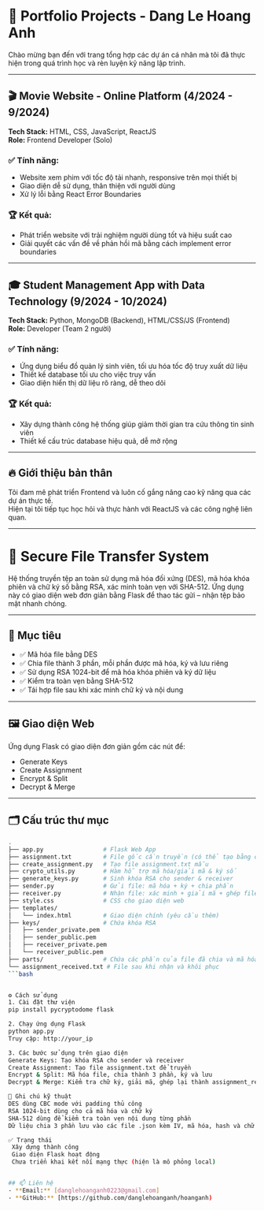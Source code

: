 # 📂 Portfolio Projects - Dang Le Hoang Anh

Chào mừng bạn đến với trang tổng hợp các dự án cá nhân mà tôi đã thực hiện trong quá trình học và rèn luyện kỹ năng lập trình.

---

## 🎬 Movie Website - Online Platform (4/2024 - 9/2024)

**Tech Stack:** HTML, CSS, JavaScript, ReactJS  
**Role:** Frontend Developer (Solo)

### ✅ Tính năng:
- Website xem phim với tốc độ tải nhanh, responsive trên mọi thiết bị
- Giao diện dễ sử dụng, thân thiện với người dùng
- Xử lý lỗi bằng React Error Boundaries

### 🏆 Kết quả:
- Phát triển website với trải nghiệm người dùng tốt và hiệu suất cao
- Giải quyết các vấn đề về phản hồi mã bằng cách implement error boundaries

---

## 🎓 Student Management App with Data Technology (9/2024 - 10/2024)

**Tech Stack:** Python, MongoDB (Backend), HTML/CSS/JS (Frontend)  
**Role:** Developer (Team 2 người)

### ✅ Tính năng:
- Ứng dụng biểu đồ quản lý sinh viên, tối ưu hóa tốc độ truy xuất dữ liệu
- Thiết kế database tối ưu cho việc truy vấn
- Giao diện hiển thị dữ liệu rõ ràng, dễ theo dõi

### 🏆 Kết quả:
- Xây dựng thành công hệ thống giúp giảm thời gian tra cứu thông tin sinh viên
- Thiết kế cấu trúc database hiệu quả, dễ mở rộng

---

## 🔥 Giới thiệu bản thân

Tôi đam mê phát triển Frontend và luôn cố gắng nâng cao kỹ năng qua các dự án thực tế.  
Hiện tại tôi tiếp tục học hỏi và thực hành với ReactJS và các công nghệ liên quan.

---
# 🔐 Secure File Transfer System

Hệ thống truyền tệp an toàn sử dụng mã hóa đối xứng (DES), mã hóa khóa phiên và chữ ký số bằng RSA, xác minh toàn vẹn với SHA-512. Ứng dụng này có giao diện web đơn giản bằng Flask để thao tác gửi – nhận tệp bảo mật nhanh chóng.

---

## 📌 Mục tiêu

- ✅ Mã hóa file bằng DES
- ✅ Chia file thành 3 phần, mỗi phần được mã hóa, ký và lưu riêng
- ✅ Sử dụng RSA 1024-bit để mã hóa khóa phiên và ký dữ liệu
- ✅ Kiểm tra toàn vẹn bằng SHA-512
- ✅ Tái hợp file sau khi xác minh chữ ký và nội dung

---

## 🖼 Giao diện Web

Ứng dụng Flask có giao diện đơn giản gồm các nút để:
- Generate Keys
- Create Assignment
- Encrypt & Split
- Decrypt & Merge

---

## 🗂 Cấu trúc thư mục

```bash
.
├── app.py                 # Flask Web App
├── assignment.txt         # File gốc cần truyền (có thể tạo bằng create_assignment.py)
├── create_assignment.py   # Tạo file assignment.txt mẫu
├── crypto_utils.py        # Hàm hỗ trợ mã hóa/giải mã & ký số
├── generate_keys.py       # Sinh khóa RSA cho sender & receiver
├── sender.py              # Gửi file: mã hóa + ký + chia phần
├── receiver.py            # Nhận file: xác minh + giải mã + ghép file
├── style.css              # CSS cho giao diện web
├── templates/
│   └── index.html         # Giao diện chính (yêu cầu thêm)
├── keys/                  # Chứa khóa RSA
│   ├── sender_private.pem
│   ├── sender_public.pem
│   ├── receiver_private.pem
│   └── receiver_public.pem
├── parts/                 # Chứa các phần của file đã chia và mã hóa
└── assignment_received.txt # File sau khi nhận và khôi phục
```bash


⚙️ Cách sử dụng
1. Cài đặt thư viện
pip install pycryptodome flask

2. Chạy ứng dụng Flask
python app.py
Truy cập: http://your_ip

3. Các bước sử dụng trên giao diện
Generate Keys: Tạo khóa RSA cho sender và receiver
Create Assignment: Tạo file assignment.txt để truyền
Encrypt & Split: Mã hóa file, chia thành 3 phần, ký và lưu
Decrypt & Merge: Kiểm tra chữ ký, giải mã, ghép lại thành assignment_received.txt

📌 Ghi chú kỹ thuật
DES dùng CBC mode với padding thủ công
RSA 1024-bit dùng cho cả mã hóa và chữ ký
SHA-512 dùng để kiểm tra toàn vẹn nội dung từng phần
Dữ liệu chia 3 phần lưu vào các file .json kèm IV, mã hóa, hash và chữ ký

✅ Trạng thái
 Xây dựng thành công
 Giao diện Flask hoạt động
 Chưa triển khai kết nối mạng thực (hiện là mô phỏng local)


## 📫 Liên hệ
- **Email:** [danglehoanganh0223@gmail.com]
- **GitHub:** [https://github.com/danglehoanganh/hoanganh)
